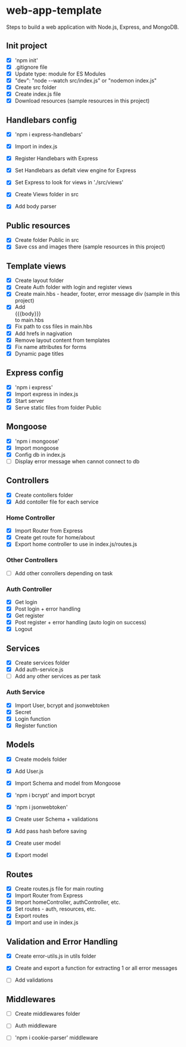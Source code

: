 # web-app-template
Steps to build a web application with Node.js, Express, and MongoDB.

## Init project
- [x] 'npm init'
- [x] .gitignore file
- [x] Update type: module for ES Modules
- [x] "dev": "node --watch src/index.js" or "nodemon index.js"
- [x] Create src folder
- [x] Create index.js file
- [x] Download resources (sample resources in this project)

## Handlebars config
- [x] 'npm i express-handlebars'
- [x] Import in index.js
- [x] Register Handlebars with Express
- [x] Set Handlebars as defalt view engine for Express
- [x] Set Express to look for views in './src/views'
- [x] Create Views folder in src
- [x] Add body parser


## Public resources
- [x] Create folder Public in src
- [x] Save css and images there (sample resources in this project)

## Template views
- [x] Create layout folder
- [x] Create Auth folder with login and register views
- [x] Create main.hbs - header, footer, error message div (sample in this project)
- [x] Add  <main>{{{body}}}</main> to main.hbs
- [x] Fix path to css files in main.hbs
- [x] Add hrefs in nagivation
- [x] Remove layout content from templates
- [x] Fix name attributes for forms
- [x] Dynamic page titles

## Express config
- [x] 'npm i express'
- [x] Import express in index.js
- [x] Start server
- [x] Serve static files from folder Public

## Mongoose
- [x] 'npm i mongoose'
- [x] Import mongoose
- [x] Config db in index.js
- [ ] Display error message when cannot connect to db

## Controllers
- [x] Create contollers folder
- [x] Add contoller file for each service

### Home Controller
- [x] Import Router from Express
- [x] Create get route for home/about
- [x] Export home controller to use in index.js/routes.js

### Other Controllers
- [ ] Add other conrollers depending on task

### Auth Controller
- [x] Get login
- [x] Post login + error handling
- [x] Get register
- [x] Post register + error handling (auto login on success)
- [x] Logout

## Services
- [x] Create services folder
- [x] Add auth-service.js
- [ ] Add any other services as per task

### Auth Service
- [x] Import User, bcrypt and jsonwebtoken
- [x] Secret
- [x] Login function
- [x] Register function

## Models
- [x] Create models folder
- [x] Add User.js
- [x] Import Schema and model from Mongoose
- [x] 'npm i bcrypt' and import bcrypt
- [x] 'npm i jsonwebtoken'
- [x] Create user Schema + validations
- [x] Add pass hash before saving
- [x] Create user model
- [x] Export model


## Routes
- [x] Create routes.js file for main routing
- [x] Import Router from Express
- [x] Import homeController, authController, etc.
- [x] Set routes - auth, resources, etc.
- [x] Export routes
- [x] Import and use in index.js

## Validation and Error Handling
- [x] Create error-utils.js in utils folder
- [x] Create and export a function for extracting 1 or all error messages
- [ ] Add validations


## Middlewares
- [ ] Create middlewares folder
- [ ] Auth middleware
- [ ] 'npm i cookie-parser' middleware





